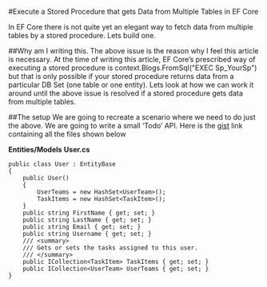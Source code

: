 #Execute a Stored Procedure that gets Data from Multiple Tables in EF Core

In EF Core there is not quite yet an elegant way to fetch data from multiple tables by a stored procedure. Lets build one.

##Why am I writing this.
The above issue is the reason why I feel this article is necessary. At the time of writing this article,
EF Core’s prescribed way of executing a stored procedure is context.Blogs.FromSql("EXEC Sp_YourSp")
but that is only possible if your stored procedure returns data from a particular DB Set (one table or one entity).
Lets look at how we can work it around until the above issue is resolved if a stored procedure gets data from multiple tables.

##The setup
We are going to recreate a scenario where we need to do just the above. We are going to write a small ‘Todo’ API.
Here is the [gist](https://gist.github.com/saurabhpati/23ed20815545baebee01c601f6591e53) link containing all the files shown below

**Entities/Models**
**User.cs**
```Code
public class User : EntityBase
{
    public User()
    {
        UserTeams = new HashSet<UserTeam>();
        TaskItems = new HashSet<TaskItem>();
    }
    public string FirstName { get; set; }
    public string LastName { get; set; }
    public string Email { get; set; }
    public string Username { get; set; }
    /// <summary>
    /// Gets or sets the tasks assigned to this user.
    /// </summary>
    public ICollection<TaskItem> TaskItems { get; set; }
    public ICollection<UserTeam> UserTeams { get; set; }
}
```
